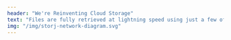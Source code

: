 ```yaml
---
header: "We're Reinventing Cloud Storage"
text: "Files are fully retrieved at lightning speed using just a few of the small fragments of that file on our network. There’s no central point of failure so your data is always available."
img: "/img/storj-network-diagram.svg"
---
```

